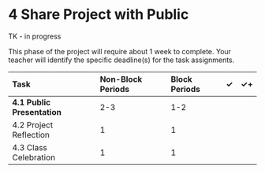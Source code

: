 # 4 Share Project with Public

TK - in progress

This phase of the project will require about 1 week to complete. Your teacher will identify the specific deadline\(s\) for the task assignments.

| Task | Non-Block Periods | Block Periods | ✓ | ✓+ |
| :--- | :--- | :--- | :--- | :--- |
| **4.1 Public Presentation** | 2-3 | 1-2 |  |  |
| 4.2 Project Reflection | 1 | 1 |  |  |
| 4.3 Class Celebration | 1 | 1 |  |  |



